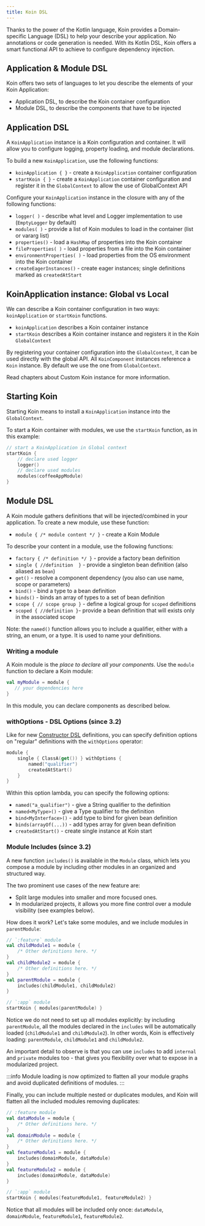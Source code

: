 ```yaml
---
title: Koin DSL
---
```


Thanks to the power of the Kotlin language, Koin provides a Domain-specific Language (DSL) to help your describe your application. No annotations or code generation is needed. With its Kotlin DSL, Koin offers a smart functional API to achieve to configure dependency injection.

## Application & Module DSL

Koin offers two sets of languages to let you describe the elements of your Koin Application:

- Application DSL, to describe the Koin container configuration
- Module DSL, to describe the components that have to be injected

## Application DSL

A `KoinApplication` instance is a Koin configuration and container. It will allow you to configure logging, property loading, and module declarations.

To build a new `KoinApplication`, use the following functions:

* `koinApplication { }` - create a `KoinApplication` container configuration
* `startKoin { }` - create a `KoinApplication` container configuration and register it in the `GlobalContext` to allow the use of GlobalContext API

Configure your `KoinApplication` instance in the closure with any of the following functions:

* `logger( )` - describe what level and Logger implementation to use (`EmptyLogger` by default)
* `modules( )` - provide a list of Koin modules to load in the container (list or vararg list)
* `properties()` - load a `HashMap` of properties into the Koin container
* `fileProperties( )` - load properties from a file into the Koin container
* `environmentProperties( )` - load properties from the OS environment into the Koin container
* `createEagerInstances()` - create eager instances; single definitions marked as `createdAtStart`

## KoinApplication instance: Global vs Local

We can describe a Koin container configuration in two ways: `koinApplication` or `startKoin` functions.

- `koinApplication` describes a Koin container instance
- `startKoin` describes a Koin container instance and registers it in the Koin `GlobalContext`

By registering your container configuration into the `GlobalContext`, it can be used directly with the global API. All `KoinComponent` instances reference a `Koin` instance. By default we use the one from `GlobalContext`.

Read chapters about Custom Koin instance for more information.

## Starting Koin

Starting Koin means to install a `KoinApplication` instance into the `GlobalContext`.

To start a Koin container with modules, we use the `startKoin` function, as in this example:

```kotlin
// start a KoinApplication in Global context
startKoin {
    // declare used logger
    logger()
    // declare used modules
    modules(coffeeAppModule)
}
```

## Module DSL

A Koin module gathers definitions that will be injected/combined in your application. To create a new module, use these function:

* `module { /* module content */ }` - create a Koin Module

To describe your content in a module, use the following functions:

* `factory { /* definition */ }` - provide a factory bean definition
* `single { //definition  }` - provide a singleton bean definition (also aliased as `bean`)
* `get()` - resolve a component dependency (you also can use name, scope or parameters)
* `bind()` - bind a type to a bean definition
* `binds()` - binds an array of types to a set of bean definition
* `scope { // scope group }` - define a logical group for `scoped` definitions
* `scoped { //definition }`- provide a bean definition that will exists only in the associated scope

Note: the `named()` function allows you to include a qualifier, either with a string, an enum, or a type. It is used to name your definitions.

### Writing a module

A Koin module is the *place to declare all your components*. Use the `module` function to declare a Koin module:

```kotlin
val myModule = module {
   // your dependencies here
}
```

In this module, you can declare components as described below.

### withOptions - DSL Options (since 3.2)

Like for new [Constructor DSL](./dsl-update.md) definitions, you can specify definition options on "regular" definitions with
the `withOptions` operator:

```kotlin
module {
    single { ClassA(get()) } withOptions {
        named("qualifier")
        createdAtStart()
    }
}
```

Within this option lambda, you can specify the following options:

* `named("a_qualifier")` - give a String qualifier to the definition
* `named<MyType>()` - give a Type qualifier to the definition
* `bind<MyInterface>()` - add type to bind for given bean definition
* `binds(arrayOf(...))` - add types array for given bean definition
* `createdAtStart()` - create single instance at Koin start

### Module Includes (since 3.2)

A new function `includes()` is available in the `Module` class, which lets you compose a module by including other modules in an organized and structured way.

The two prominent use cases of the new feature are:
- Split large modules into smaller and more focused ones.
- In modularized projects, it allows you more fine control over a module visibility (see examples below).

How does it work? Let's take some modules, and we include modules in `parentModule`:

```kotlin
// `:feature` module
val childModule1 = module {
    /* Other definitions here. */
}
val childModule2 = module {
    /* Other definitions here. */
}
val parentModule = module {
    includes(childModule1, childModule2)
}

// `:app` module
startKoin { modules(parentModule) }
```

Notice we do not need to set up all modules explicitly: by including `parentModule`, all the modules declared in the `includes` will be automatically loaded (`childModule1` and `childModule2`).  In other words, Koin is effectively loading: `parentModule`, `childModule1` and `childModule2`.

An important detail to observe is that you can use `includes` to add `internal` and `private` modules too - that gives you flexibility over what to expose in a modularized project.

:::info
Module loading is now optimized to flatten all your module graphs and avoid duplicated definitions of modules.
:::

Finally, you can include multiple nested or duplicates modules, and Koin will flatten all the included modules removing duplicates:

```kotlin
// :feature module
val dataModule = module {
    /* Other definitions here. */
}
val domainModule = module {
    /* Other definitions here. */
}
val featureModule1 = module {
    includes(domainModule, dataModule)
}
val featureModule2 = module {
    includes(domainModule, dataModule)
}

// `:app` module
startKoin { modules(featureModule1, featureModule2) }
```

Notice that all modules will be included only once: `dataModule`, `domainModule`, `featureModule1`, `featureModule2`.
